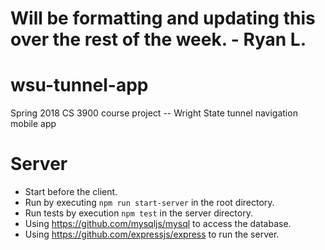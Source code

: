 Will be formatting and updating this over the rest of the week. - Ryan L.
=======

# wsu-tunnel-app
Spring 2018 CS 3900 course project -- Wright State tunnel navigation mobile app

# Server #
* Start before the client.
* Run by executing `npm run start-server` in the root directory.
* Run tests by execution `npm test` in the server directory.
* Using https://github.com/mysqljs/mysql to access the database.
* Using https://github.com/expressjs/express to run the server.
